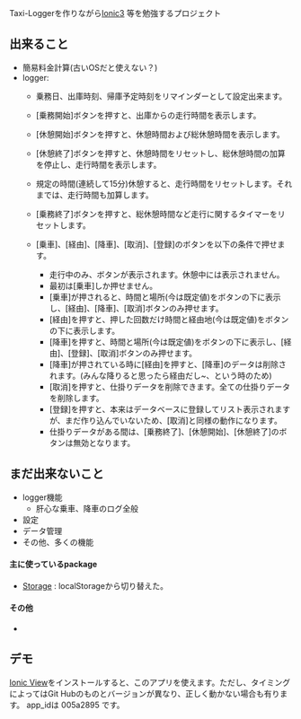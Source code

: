 Taxi-Loggerを作りながら[Ionic3](http://ionicframework.com/docs/) 等を勉強するプロジェクト

## 出来ること
- 簡易料金計算(古いOSだと使えない？)
- logger:
    - 乗務日、出庫時刻、帰庫予定時刻をリマインダーとして設定出来ます。
    - [乗務開始]ボタンを押すと、出庫からの走行時間を表示します。
    - [休憩開始]ボタンを押すと、休憩時間および総休憩時間を表示します。
    - [休憩終了]ボタンを押すと、休憩時間をリセットし、総休憩時間の加算を停止し、走行時間を表示します。
    - 規定の時間(連続して15分)休憩すると、走行時間をリセットします。それまでは、走行時間も加算します。
    - [乗務終了]ボタンを押すと、総休憩時間など走行に関するタイマーをリセットします。

    - [乗車]、[経由]、[降車]、[取消]、[登録]のボタンを以下の条件で押せます。
        - 走行中のみ、ボタンが表示されます。休憩中には表示されません。
        - 最初は[乗車]しか押せません。
        - [乗車]が押されると、時間と場所(今は既定値)をボタンの下に表示し、[経由]、[降車]、[取消]ボタンのみ押せます。
        - [経由]を押すと、押した回数だけ時間と経由地(今は既定値)をボタンの下に表示します。
        - [降車]を押すと、時間と場所(今は既定値)をボタンの下に表示し、[経由]、[登録]、[取消]ボタンのみ押せます。
        - [降車]が押されている時に[経由]を押すと、[降車]のデータは削除されます。(みんな降りると思ったら経由だし~、という時のため)
        - [取消]を押すと、仕掛りデータを削除できます。全ての仕掛りデータを削除します。
        - [登録]を押すと、本来はデータベースに登録してリスト表示されますが、まだ作り込んでいないため、[取消]と同様の動作になります。
        - 仕掛りデータがある間は、[乗務終了]、[休憩開始]、[休憩終了]のボタンは無効となります。
## まだ出来ないこと
- logger機能
    - 肝心な乗車、降車のログ全般
- 設定
- データ管理
- その他、多くの機能

#### 主に使っているpackage
- [Storage](https://ionicframework.com/docs/storage/) : localStorageから切り替えた。
#### その他
- 
## デモ
[Ionic View](https://view.ionic.io)をインストールすると、このアプリを使えます。ただし、タイミングによってはGit Hubのものとバージョンが異なり、正しく動かない場合も有ります。
app_idは 005a2895 です。

